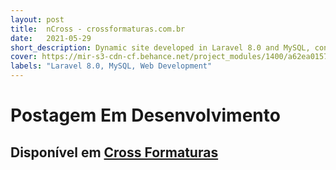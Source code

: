 ```yaml
---
layout: post
title:  nCross - crossformaturas.com.br
date:   2021-05-29
short_description: Dynamic site developed in Laravel 8.0 and MySQL, containing Blog, Image Upload, Online Chat, Google Analytics and more.
cover: https://mir-s3-cdn-cf.behance.net/project_modules/1400/a62ea0157902467.63816c4662852.png
labels: "Laravel 8.0, MySQL, Web Development"
---
```


# Postagem Em Desenvolvimento

## Disponível em [Cross Formaturas](www.crossformaturas.com.br)
